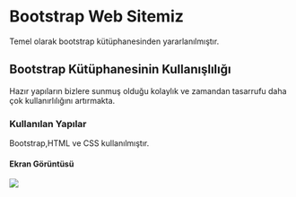 <h1> Bootstrap Web Sitemiz </h1>

Temel olarak bootstrap kütüphanesinden yararlanılmıştır.

<h2> Bootstrap Kütüphanesinin Kullanışlılığı </h2>

Hazır yapıların bizlere sunmuş olduğu kolaylık ve zamandan tasarrufu daha çok kullanırlılığını artırmakta.

<h3> Kullanılan Yapılar </h3>

Bootstrap,HTML ve CSS kullanılmıştır.

<h4> Ekran Görüntüsü </h4>

![](boostrap.gif)
